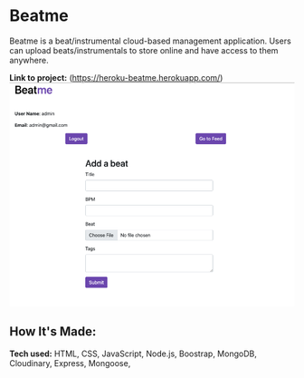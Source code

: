 # Beatme

Beatme is a beat/instrumental cloud-based management application. Users can upload
beats/instrumentals to store online and have access to them anywhere.



**Link to project:** (https://heroku-beatme.herokuapp.com/)
![Image of Beatme app](https://github.com/DuanLeeWatkins/beatme/blob/main/public/imgs/beatme-screenshot.png)

## How It's Made:

**Tech used:** HTML, CSS, JavaScript, Node.js, Boostrap, MongoDB, Cloudinary, Express, Mongoose,
